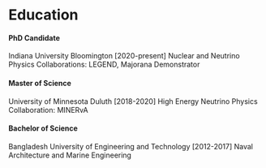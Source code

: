 # Education
#### PhD Candidate
Indiana University Bloomington [2020-present]
Nuclear and Neutrino Physics
Collaborations: LEGEND, Majorana Demonstrator

#### Master of Science
University of Minnesota Duluth [2018-2020]
High Energy Neutrino Physics
Collaboration: MINERvA

#### Bachelor of Science
Bangladesh University of Engineering and Technology [2012-2017]
Naval Architecture and Marine Engineering
